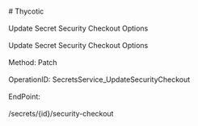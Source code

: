 <br>#     Thycotic</br>
<br>Update Secret Security Checkout Options</br>
<br>Update Secret Security Checkout Options</br>
<br>Method: Patch</br>
<br>OperationID: SecretsService_UpdateSecurityCheckout</br>
<br>EndPoint:</br>
<br>/secrets/{id}/security-checkout</br>
